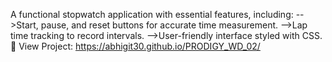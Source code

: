 A functional stopwatch application with essential features, including:
-->Start, pause, and reset buttons for accurate time measurement.
-->Lap time tracking to record intervals.
-->User-friendly interface styled with CSS.
🔗 View Project: https://abhigit30.github.io/PRODIGY_WD_02/
